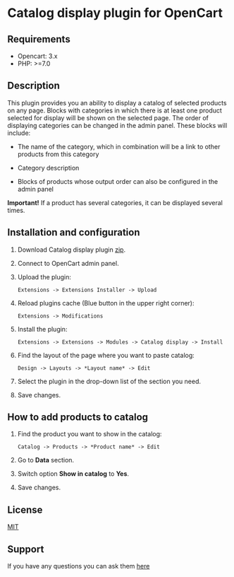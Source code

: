 # Catalog display plugin for OpenCart

## Requirements

* Opencart: 3.x
* PHP: >=7.0

## Description

This plugin provides you an ability to display a catalog of selected products on any page. Blocks with categories in which there is at least one product selected for display will be shown on the selected page. The order of displaying categories can be changed in the admin panel. These blocks will include:

* The name of the category, which in combination will be a link to other products from this category

* Category description

* Blocks of products whose output order can also be configured in the admin panel

**Important!** If a product has several categories, it can be displayed several times.

## Installation and configuration

1. Download Catalog display plugin [zip](./Catalog-display.ocmod.zip).

2. Connect to OpenCart admin panel.

3. Upload the plugin:

    ```
    Extensions -> Extensions Installer -> Upload
    ```

4. Reload plugins cache (Blue button in the upper right corner):

    ```
    Extensions -> Modifications
    ```

5. Install the plugin:

    ```
    Extensions -> Extensions -> Modules -> Catalog display -> Install
    ```

6. Find the layout of the page where you want to paste catalog:

    ```
    Design -> Layouts -> *Layout name* -> Edit
    ```

7. Select the plugin in the drop-down list of the section you need.

8. Save changes.

## How to add products to catalog

1. Find the product you want to show in the catalog:

    ```
    Catalog -> Products -> *Product name* -> Edit
    ```
    
2. Go to **Data** section.

3. Switch option **Show in catalog** to **Yes**.

4. Save changes.

## License

[MIT](https://github.com/overvis/opencart-plugins/blob/master/LICENSE)

## Support

If you have any questions you can ask them [here](https://github.com/overvis/opencart-plugins/issues)
